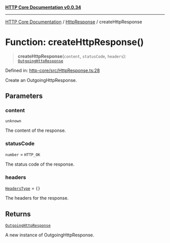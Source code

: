 [**HTTP Core Documentation v0.0.34**](../../README.md)

***

[HTTP Core Documentation](../../modules.md) / [HttpResponse](../README.md) / createHttpResponse

# Function: createHttpResponse()

> **createHttpResponse**(`content`, `statusCode`, `headers`): [`OutgoingHttpResponse`](../../OutgoingHttpResponse/classes/OutgoingHttpResponse.md)

Defined in: [http-core/src/HttpResponse.ts:28](https://github.com/stonemjs/http-core/blob/eaa01dbfed8a1d56fab239821e27802dd54ab017/src/HttpResponse.ts#L28)

Create an OutgoingHttpResponse.

## Parameters

### content

`unknown`

The content of the response.

### statusCode

`number` = `HTTP_OK`

The status code of the response.

### headers

[`HeadersType`](../../declarations/type-aliases/HeadersType.md) = `{}`

The headers for the response.

## Returns

[`OutgoingHttpResponse`](../../OutgoingHttpResponse/classes/OutgoingHttpResponse.md)

A new instance of OutgoingHttpResponse.

